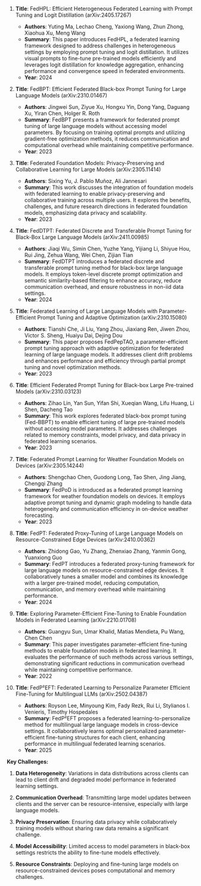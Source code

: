 1. **Title**: FedHPL: Efficient Heterogeneous Federated Learning with Prompt Tuning and Logit Distillation (arXiv:2405.17267)
   - **Authors**: Yuting Ma, Lechao Cheng, Yaxiong Wang, Zhun Zhong, Xiaohua Xu, Meng Wang
   - **Summary**: This paper introduces FedHPL, a federated learning framework designed to address challenges in heterogeneous settings by employing prompt tuning and logit distillation. It utilizes visual prompts to fine-tune pre-trained models efficiently and leverages logit distillation for knowledge aggregation, enhancing performance and convergence speed in federated environments.
   - **Year**: 2024

2. **Title**: FedBPT: Efficient Federated Black-box Prompt Tuning for Large Language Models (arXiv:2310.01467)
   - **Authors**: Jingwei Sun, Ziyue Xu, Hongxu Yin, Dong Yang, Daguang Xu, Yiran Chen, Holger R. Roth
   - **Summary**: FedBPT presents a framework for federated prompt tuning of large language models without accessing model parameters. By focusing on training optimal prompts and utilizing gradient-free optimization methods, it reduces communication and computational overhead while maintaining competitive performance.
   - **Year**: 2023

3. **Title**: Federated Foundation Models: Privacy-Preserving and Collaborative Learning for Large Models (arXiv:2305.11414)
   - **Authors**: Sixing Yu, J. Pablo Muñoz, Ali Jannesari
   - **Summary**: This work discusses the integration of foundation models with federated learning to enable privacy-preserving and collaborative training across multiple users. It explores the benefits, challenges, and future research directions in federated foundation models, emphasizing data privacy and scalability.
   - **Year**: 2023

4. **Title**: FedDTPT: Federated Discrete and Transferable Prompt Tuning for Black-Box Large Language Models (arXiv:2411.00985)
   - **Authors**: Jiaqi Wu, Simin Chen, Yuzhe Yang, Yijiang Li, Shiyue Hou, Rui Jing, Zehua Wang, Wei Chen, Zijian Tian
   - **Summary**: FedDTPT introduces a federated discrete and transferable prompt tuning method for black-box large language models. It employs token-level discrete prompt optimization and semantic similarity-based filtering to enhance accuracy, reduce communication overhead, and ensure robustness in non-iid data settings.
   - **Year**: 2024

5. **Title**: Federated Learning of Large Language Models with Parameter-Efficient Prompt Tuning and Adaptive Optimization (arXiv:2310.15080)
   - **Authors**: Tianshi Che, Ji Liu, Yang Zhou, Jiaxiang Ren, Jiwen Zhou, Victor S. Sheng, Huaiyu Dai, Dejing Dou
   - **Summary**: This paper proposes FedPepTAO, a parameter-efficient prompt tuning approach with adaptive optimization for federated learning of large language models. It addresses client drift problems and enhances performance and efficiency through partial prompt tuning and novel optimization methods.
   - **Year**: 2023

6. **Title**: Efficient Federated Prompt Tuning for Black-box Large Pre-trained Models (arXiv:2310.03123)
   - **Authors**: Zihao Lin, Yan Sun, Yifan Shi, Xueqian Wang, Lifu Huang, Li Shen, Dacheng Tao
   - **Summary**: This work explores federated black-box prompt tuning (Fed-BBPT) to enable efficient tuning of large pre-trained models without accessing model parameters. It addresses challenges related to memory constraints, model privacy, and data privacy in federated learning scenarios.
   - **Year**: 2023

7. **Title**: Federated Prompt Learning for Weather Foundation Models on Devices (arXiv:2305.14244)
   - **Authors**: Shengchao Chen, Guodong Long, Tao Shen, Jing Jiang, Chengqi Zhang
   - **Summary**: FedPoD is introduced as a federated prompt learning framework for weather foundation models on devices. It employs adaptive prompt tuning and dynamic graph modeling to handle data heterogeneity and communication efficiency in on-device weather forecasting.
   - **Year**: 2023

8. **Title**: FedPT: Federated Proxy-Tuning of Large Language Models on Resource-Constrained Edge Devices (arXiv:2410.00362)
   - **Authors**: Zhidong Gao, Yu Zhang, Zhenxiao Zhang, Yanmin Gong, Yuanxiong Guo
   - **Summary**: FedPT introduces a federated proxy-tuning framework for large language models on resource-constrained edge devices. It collaboratively tunes a smaller model and combines its knowledge with a larger pre-trained model, reducing computation, communication, and memory overhead while maintaining performance.
   - **Year**: 2024

9. **Title**: Exploring Parameter-Efficient Fine-Tuning to Enable Foundation Models in Federated Learning (arXiv:2210.01708)
   - **Authors**: Guangyu Sun, Umar Khalid, Matias Mendieta, Pu Wang, Chen Chen
   - **Summary**: This paper investigates parameter-efficient fine-tuning methods to enable foundation models in federated learning. It evaluates the performance of such methods across various settings, demonstrating significant reductions in communication overhead while maintaining competitive performance.
   - **Year**: 2022

10. **Title**: FedP²EFT: Federated Learning to Personalize Parameter Efficient Fine-Tuning for Multilingual LLMs (arXiv:2502.04387)
    - **Authors**: Royson Lee, Minyoung Kim, Fady Rezk, Rui Li, Stylianos I. Venieris, Timothy Hospedales
    - **Summary**: FedP²EFT proposes a federated learning-to-personalize method for multilingual large language models in cross-device settings. It collaboratively learns optimal personalized parameter-efficient fine-tuning structures for each client, enhancing performance in multilingual federated learning scenarios.
    - **Year**: 2025

**Key Challenges:**

1. **Data Heterogeneity**: Variations in data distributions across clients can lead to client drift and degraded model performance in federated learning settings.

2. **Communication Overhead**: Transmitting large model updates between clients and the server can be resource-intensive, especially with large language models.

3. **Privacy Preservation**: Ensuring data privacy while collaboratively training models without sharing raw data remains a significant challenge.

4. **Model Accessibility**: Limited access to model parameters in black-box settings restricts the ability to fine-tune models effectively.

5. **Resource Constraints**: Deploying and fine-tuning large models on resource-constrained devices poses computational and memory challenges. 